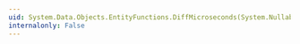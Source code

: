 ```yaml
---
uid: System.Data.Objects.EntityFunctions.DiffMicroseconds(System.Nullable{System.DateTime},System.Nullable{System.DateTime})
internalonly: False
---
```

